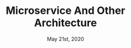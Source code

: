 ---
title: "Microservice And Other Architecture"
date: "May 21st, 2020"
description: "This is a high-level description of different types of software architecture "
link: "https://medium.com/@ianodad/microservice-and-other-architecture-f23b5dd69edd"
image: " "
---
